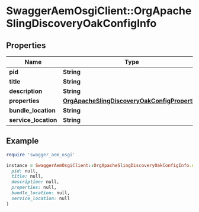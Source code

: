 # SwaggerAemOsgiClient::OrgApacheSlingDiscoveryOakConfigInfo

## Properties

| Name | Type | Description | Notes |
| ---- | ---- | ----------- | ----- |
| **pid** | **String** |  | [optional] |
| **title** | **String** |  | [optional] |
| **description** | **String** |  | [optional] |
| **properties** | [**OrgApacheSlingDiscoveryOakConfigProperties**](OrgApacheSlingDiscoveryOakConfigProperties.md) |  | [optional] |
| **bundle_location** | **String** |  | [optional] |
| **service_location** | **String** |  | [optional] |

## Example

```ruby
require 'swagger_aem_osgi'

instance = SwaggerAemOsgiClient::OrgApacheSlingDiscoveryOakConfigInfo.new(
  pid: null,
  title: null,
  description: null,
  properties: null,
  bundle_location: null,
  service_location: null
)
```

